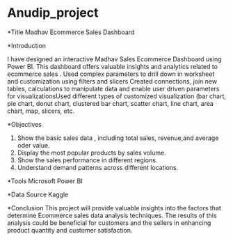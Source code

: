 # Anudip_project
*Title
Madhav Ecommerce Sales Dashboard

*Introduction

I have designed an interactive Madhav Sales Ecommerce Dashboard using Power BI. This dashboard offers valuable insights and analytics related to ecommerce sales . Used complex parameters to drill down in worksheet and customization using filters and slicers Created connections, join new tables, calculations to manipulate data and enable user driven parameters for visualizationsUsed different types of customized visualization (bar chart, pie chart, donut chart, clustered bar chart, scatter chart, line chart, area chart, map, slicers, etc.

*Objectives
1. Show the basic sales data , including total sales, revenue,and average oder value.
2. Display the most popular products by sales volume.
3. Show the sales performance in different regions.
4. Understand demand patterns across different locations.

*Tools
   Microsoft Power BI
   
*Data Source
    Kaggle

*Conclusion
This project will provide valuable insights into the factors that determine Ecommerce sales data analysis techniques. The results of this analysis could be beneficial for customers and the sellers in enhancing product quantity and customer satisfaction.
